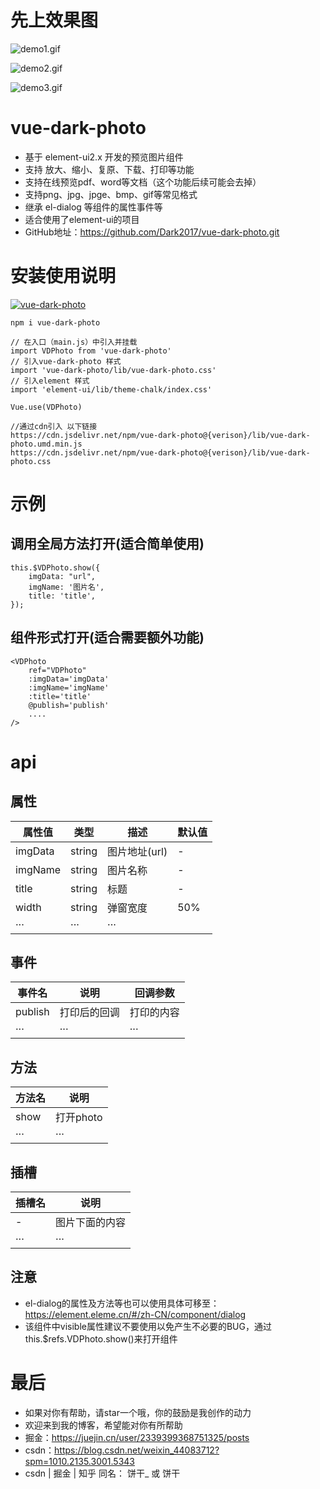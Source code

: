 # 先上效果图

![demo1.gif](https://p9-juejin.byteimg.com/tos-cn-i-k3u1fbpfcp/719521e172f34d75975eb640fa0b841c~tplv-k3u1fbpfcp-watermark.image)


![demo2.gif](https://p1-juejin.byteimg.com/tos-cn-i-k3u1fbpfcp/3a8177352ca9441b82111f1b71fc30ab~tplv-k3u1fbpfcp-watermark.image)

![demo3.gif](https://p1-juejin.byteimg.com/tos-cn-i-k3u1fbpfcp/71751a2b6001473a966da349dcc01791~tplv-k3u1fbpfcp-watermark.image)

# vue-dark-photo

- 基于 element-ui2.x 开发的预览图片组件
- 支持 放大、缩小、复原、下载、打印等功能
- 支持在线预览pdf、word等文档（这个功能后续可能会去掉）
- 支持png、jpg、jpge、bmp、gif等常见格式
- 继承 el-dialog 等组件的属性事件等
- 适合使用了element-ui的项目
- GitHub地址：https://github.com/Dark2017/vue-dark-photo.git

# 安装使用说明
[![vue-dark-photo](https://nodei.co/npm/vue-dark-photo.png)](https://npmjs.com/package/vue-dark-photo)
```
npm i vue-dark-photo

// 在入口（main.js）中引入并挂载
import VDPhoto from 'vue-dark-photo'
// 引入vue-dark-photo 样式
import 'vue-dark-photo/lib/vue-dark-photo.css'
// 引入element 样式
import 'element-ui/lib/theme-chalk/index.css'

Vue.use(VDPhoto)

```

```
//通过cdn引入 以下链接
https://cdn.jsdelivr.net/npm/vue-dark-photo@{verison}/lib/vue-dark-photo.umd.min.js
https://cdn.jsdelivr.net/npm/vue-dark-photo@{verison}/lib/vue-dark-photo.css

```
# 示例

## 调用全局方法打开(适合简单使用)

```
this.$VDPhoto.show({
    imgData: "url",
    imgName: '图片名',
    title: 'title',
});

```

## 组件形式打开(适合需要额外功能)
```
<VDPhoto 
    ref="VDPhoto"
    :imgData='imgData'
    :imgName='imgName'
    :title='title'
    @publish='publish'
    ....
/>

```

# api

## 属性

| 属性值 |  类型 | 描述 | 默认值 | 
| --- | --- | --- | ---
| imgData | string | 图片地址(url) | -
| imgName | string | 图片名称 | -
| title | string | 标题 | -
| width | string | 弹窗宽度 | 50%
| ··· | ··· | ···

## 事件
| 事件名 |  说明 | 回调参数
| --- | --- | ---
| publish | 打印后的回调 | 打印的内容
| ··· | ··· | ···

## 方法
| 方法名 |  说明 | 
| --- | --- | 
| show | 打开photo | 
| ··· | ··· | 

## 插槽
| 插槽名 |  说明 | 
| --- | --- | 
| - | 图片下面的内容 | 
| ··· | ··· | 


## 注意
- el-dialog的属性及方法等也可以使用具体可移至：https://element.eleme.cn/#/zh-CN/component/dialog
- 该组件中visible属性建议不要使用以免产生不必要的BUG，通过this.$refs.VDPhoto.show()来打开组件

# 最后

- 如果对你有帮助，请star一个哦，你的鼓励是我创作的动力
- 欢迎来到我的博客，希望能对你有所帮助
- 掘金：https://juejin.cn/user/2339399368751325/posts
- csdn：https://blog.csdn.net/weixin_44083712?spm=1010.2135.3001.5343
- csdn | 掘金 | 知乎 同名： 饼干_  或  饼干 


